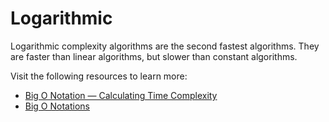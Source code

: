 # Logarithmic

Logarithmic complexity algorithms are the second fastest algorithms. They are faster than linear algorithms, but slower than constant algorithms.

Visit the following resources to learn more:

- [Big O Notation — Calculating Time Complexity](https://www.youtube.com/watch?v=Z0bH0cMY0E8)
- [Big O Notations](https://www.youtube.com/watch?v=V6mKVRU1evU)
